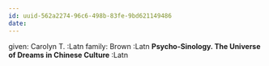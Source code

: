 ```yaml
---
id: uuid-562a2274-96c6-498b-83fe-9bd621149486
date: 
---
```


given: Carolyn T. :Latn
family: Brown :Latn
**Psycho-Sinology. The Universe of Dreams in Chinese Culture** :Latn